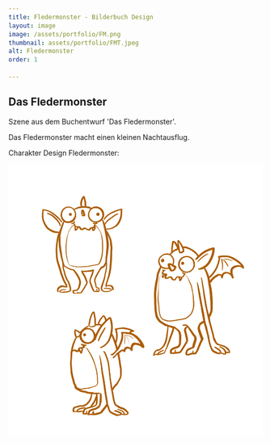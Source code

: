 ```yaml
---
title: Fledermonster - Bilderbuch Design
layout: image
image: /assets/portfolio/FM.png
thumbnail: assets/portfolio/FMT.jpeg
alt: Fledermonster
order: 1

---
```



## Das Fledermonster

Szene aus dem Buchentwurf 'Das Fledermonster'.

Das Fledermonster macht einen kleinen Nachtausflug.

Charakter Design Fledermonster:

![FM](../assets/portfolio/FMS.png)



